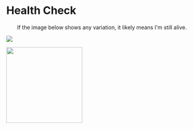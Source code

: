 # Health Check

<p align="center">
If the image below shows any variation, it likely means I'm still alive.
</p>

![](https://mtod.org/me/heart.png)

<img width="200" src="https://camo.githubusercontent.com/ece2ef325aa7ee0de4a5119568cc725b09cacf14e0740d15ab2d27af36b7b5a3/68747470733a2f2f6f6b69646f6b692e636f6d70757465722f72756e2d746f74616c2e7376673f763d33"/>

